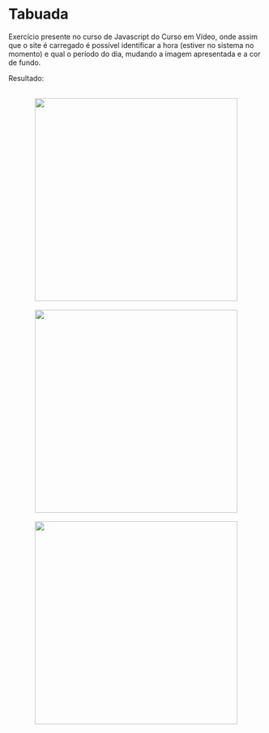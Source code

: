 # Tabuada

Exercício presente no curso de Javascript do Curso em Vídeo, onde assim que o site é carregado é possível identificar a hora (estiver no sistema no momento) e qual o período do dia, mudando a imagem apresentada e a cor de fundo.

Resultado:

<br>

<div align="center">
<img src="https://user-images.githubusercontent.com/87499710/166806764-ede78be6-31e4-4c32-a739-f5d448a9bd2f.png" width="400px"/>
</div>

<br>

<div align="center">
<img src="https://user-images.githubusercontent.com/87499710/166807031-9b618473-1582-4806-8fa6-9bfc8bcaa3c8.png" width="400px"/>
</div>

<br>

<div align="center">
<img src="https://user-images.githubusercontent.com/87499710/166807111-63644de9-94e9-46c8-8cc3-87b8f2ebde6a.png" width="400px"/>
</div>
